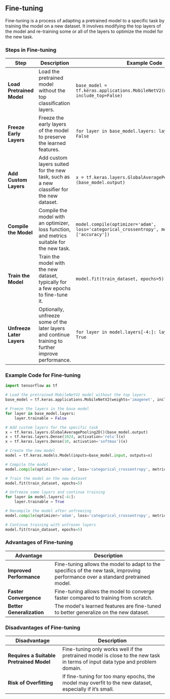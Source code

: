 ## Fine-tuning

Fine-tuning is a process of adapting a pretrained model to a specific task by training the model on a new dataset. It involves modifying the top layers of the model and re-training some or all of the layers to optimize the model for the new task.

### Steps in Fine-tuning

| **Step**                     | **Description**                                                                                           | **Example Code**                                                                |
|------------------------------|-----------------------------------------------------------------------------------------------------------|---------------------------------------------------------------------------------|
| **Load Pretrained Model**     | Load the pretrained model without the top classification layers.                                           | `base_model = tf.keras.applications.MobileNetV2(weights='imagenet', include_top=False)` |
| **Freeze Early Layers**       | Freeze the early layers of the model to preserve the learned features.                                     | `for layer in base_model.layers: layer.trainable = False`                       |
| **Add Custom Layers**         | Add custom layers suited for the new task, such as a new classifier for the new dataset.                   | `x = tf.keras.layers.GlobalAveragePooling2D()(base_model.output)`              |
| **Compile the Model**         | Compile the model with an optimizer, loss function, and metrics suitable for the new task.                | `model.compile(optimizer='adam', loss='categorical_crossentropy', metrics=['accuracy'])` |
| **Train the Model**           | Train the model with the new dataset, typically for a few epochs to fine-tune it.                          | `model.fit(train_dataset, epochs=5)`                                           |
| **Unfreeze Later Layers**     | Optionally, unfreeze some of the later layers and continue training to further improve performance.        | `for layer in model.layers[-4:]: layer.trainable = True`                       |

### Example Code for Fine-tuning

```python
import tensorflow as tf

# Load the pretrained MobileNetV2 model without the top layers
base_model = tf.keras.applications.MobileNetV2(weights='imagenet', include_top=False)

# Freeze the layers in the base model
for layer in base_model.layers:
    layer.trainable = False

# Add custom layers for the specific task
x = tf.keras.layers.GlobalAveragePooling2D()(base_model.output)
x = tf.keras.layers.Dense(1024, activation='relu')(x)
x = tf.keras.layers.Dense(10, activation='softmax')(x)

# Create the new model
model = tf.keras.models.Model(inputs=base_model.input, outputs=x)

# Compile the model
model.compile(optimizer='adam', loss='categorical_crossentropy', metrics=['accuracy'])

# Train the model on the new dataset
model.fit(train_dataset, epochs=5)

# Unfreeze some layers and continue training
for layer in model.layers[-4:]:
    layer.trainable = True

# Recompile the model after unfreezing
model.compile(optimizer='adam', loss='categorical_crossentropy', metrics=['accuracy'])

# Continue training with unfrozen layers
model.fit(train_dataset, epochs=5)
```

### Advantages of Fine-tuning

| **Advantage**                         | **Description**                                                                                             |
|--------------------------------------|-------------------------------------------------------------------------------------------------------------|
| **Improved Performance**             | Fine-tuning allows the model to adapt to the specifics of the new task, improving performance over a standard pretrained model. |
| **Faster Convergence**               | Fine-tuning allows the model to converge faster compared to training from scratch.                           |
| **Better Generalization**            | The model's learned features are fine-tuned to better generalize on the new dataset.                          |

### Disadvantages of Fine-tuning

| **Disadvantage**                     | **Description**                                                                                             |
|--------------------------------------|-------------------------------------------------------------------------------------------------------------|
| **Requires a Suitable Pretrained Model** | Fine-tuning only works well if the pretrained model is close to the new task in terms of input data type and problem domain. |
| **Risk of Overfitting**              | If fine-tuning for too many epochs, the model may overfit to the new dataset, especially if it’s small.        |